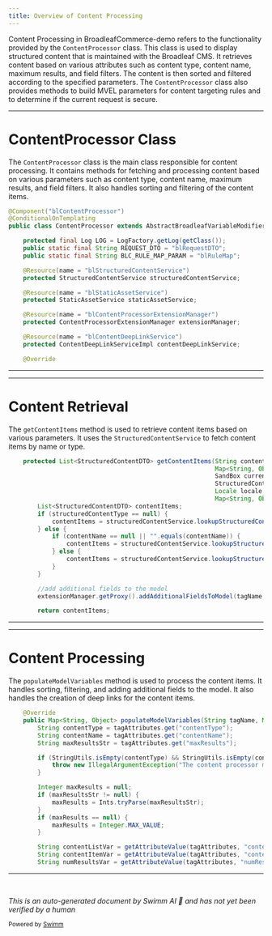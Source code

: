 ```yaml
---
title: Overview of Content Processing
---
```

Content Processing in BroadleafCommerce-demo refers to the functionality provided by the `ContentProcessor` class. This class is used to display structured content that is maintained with the Broadleaf CMS. It retrieves content based on various attributes such as content type, content name, maximum results, and field filters. The content is then sorted and filtered according to the specified parameters. The `ContentProcessor` class also provides methods to build MVEL parameters for content targeting rules and to determine if the current request is secure.

<SwmSnippet path="/admin/broadleaf-contentmanagement-module/src/main/java/org/broadleafcommerce/cms/web/processor/ContentProcessor.java" line="95">

---

# ContentProcessor Class

The `ContentProcessor` class is the main class responsible for content processing. It contains methods for fetching and processing content based on various parameters such as content type, content name, maximum results, and field filters. It also handles sorting and filtering of the content items.

```java
@Component("blContentProcessor")
@ConditionalOnTemplating
public class ContentProcessor extends AbstractBroadleafVariableModifierProcessor {

    protected final Log LOG = LogFactory.getLog(getClass());
    public static final String REQUEST_DTO = "blRequestDTO";
    public static final String BLC_RULE_MAP_PARAM = "blRuleMap";

    @Resource(name = "blStructuredContentService")
    protected StructuredContentService structuredContentService;

    @Resource(name = "blStaticAssetService")
    protected StaticAssetService staticAssetService;

    @Resource(name = "blContentProcessorExtensionManager")
    protected ContentProcessorExtensionManager extensionManager;

    @Resource(name = "blContentDeepLinkService")
    protected ContentDeepLinkServiceImpl contentDeepLinkService;

    @Override
```

---

</SwmSnippet>

<SwmSnippet path="/admin/broadleaf-contentmanagement-module/src/main/java/org/broadleafcommerce/cms/web/processor/ContentProcessor.java" line="271">

---

# Content Retrieval

The `getContentItems` method is used to retrieve content items based on various parameters. It uses the `StructuredContentService` to fetch content items by name or type.

```java
    protected List<StructuredContentDTO> getContentItems(String contentName, Integer maxResults, HttpServletRequest request,
                                                         Map<String, Object> mvelParameters,
                                                         SandBox currentSandbox,
                                                         StructuredContentType structuredContentType,
                                                         Locale locale, String tagName, Map<String, String> tagAttributes,
                                                         Map<String, Object> newModelVars, BroadleafTemplateContext context) {
        List<StructuredContentDTO> contentItems;
        if (structuredContentType == null) {
            contentItems = structuredContentService.lookupStructuredContentItemsByName(contentName, locale, maxResults, mvelParameters, isSecure(request));
        } else {
            if (contentName == null || "".equals(contentName)) {
                contentItems = structuredContentService.lookupStructuredContentItemsByType(structuredContentType, locale, maxResults, mvelParameters, isSecure(request));
            } else {
                contentItems = structuredContentService.lookupStructuredContentItemsByName(structuredContentType, contentName, locale, maxResults, mvelParameters, isSecure(request));
            }
        }

        //add additional fields to the model
        extensionManager.getProxy().addAdditionalFieldsToModel(tagName, tagAttributes, newModelVars, context);

        return contentItems;
```

---

</SwmSnippet>

<SwmSnippet path="/admin/broadleaf-contentmanagement-module/src/main/java/org/broadleafcommerce/cms/web/processor/ContentProcessor.java" line="139">

---

# Content Processing

The `populateModelVariables` method is used to process the content items. It handles sorting, filtering, and adding additional fields to the model. It also handles the creation of deep links for the content items.

```java
    @Override
    public Map<String, Object> populateModelVariables(String tagName, Map<String, String> tagAttributes, BroadleafTemplateContext context) {
        String contentType = tagAttributes.get("contentType");
        String contentName = tagAttributes.get("contentName");
        String maxResultsStr = tagAttributes.get("maxResults");

        if (StringUtils.isEmpty(contentType) && StringUtils.isEmpty(contentName)) {
            throw new IllegalArgumentException("The content processor must have a non-empty attribute value for 'contentType' or 'contentName'");
        }

        Integer maxResults = null;
        if (maxResultsStr != null) {
            maxResults = Ints.tryParse(maxResultsStr);
        }
        if (maxResults == null) {
            maxResults = Integer.MAX_VALUE;
        }

        String contentListVar = getAttributeValue(tagAttributes, "contentListVar", "contentList");
        String contentItemVar = getAttributeValue(tagAttributes, "contentItemVar", "contentItem");
        String numResultsVar = getAttributeValue(tagAttributes, "numResultsVar", "numResults");
```

---

</SwmSnippet>

&nbsp;

*This is an auto-generated document by Swimm AI 🌊 and has not yet been verified by a human*

<SwmMeta version="3.0.0" repo-id="Z2l0aHViJTNBJTNBQnJvYWRsZWFmQ29tbWVyY2UtZGVtbyUzQSUzQWdpbGFkbmF2b3Q=" repo-name="BroadleafCommerce-demo" doc-type="overview"><sup>Powered by [Swimm](/)</sup></SwmMeta>
